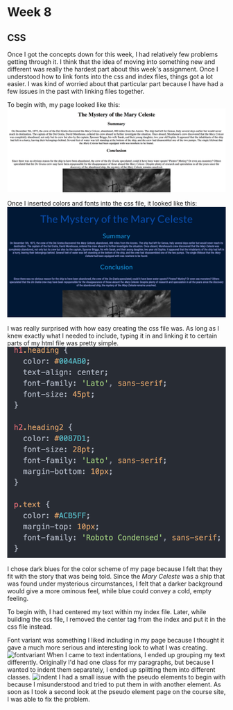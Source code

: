 # Week 8
## CSS
Once I got the concepts down for this week, I had relatively few problems getting through it.  I think that the idea of moving into something new and different was really the hardest part about this week's assignment. Once I understood how to link fonts into the css and index files, things got a lot easier.  I was kind of worried about that particular part because I have had a few issues in the past with linking files together.

To begin with, my page looked like this:
![screenshot](img/html.png)

Once I inserted colors and fonts into the css file, it looked like this:
![screenshot2](img/screenshot2.png)

I was really surprised with how easy creating the css file was.  As long as I knew exactly what I needed to include, typing it in and linking it to certain parts of my html file was pretty simple.
![code](img/code.png)

I chose dark blues for the color scheme of my page because I felt that they fit with the story that was being told.  Since the <i>Mary Celeste</i> was a ship that was found under mysterious circumstances, I felt that a darker background would give a more ominous feel, while blue could convey a cold, empty feeling.

To begin with, I had centered my text within my index file.  Later, while building the css file, I removed the center tag from the index and put it in the css file instead.

Font variant was something I liked including in my page because I thought it gave a much more serious and interesting look to what I was creating.
![fontvariant](fontvariant.png)
When I came to text indentations, I ended up grouping my text differently.  Originally I'd had one class for my paragraphs, but because I wanted to indent them separately, I ended up splitting them into different classes.
![indent](indent.png)
I had a small issue with the pseudo elements to begin with because I misunderstood and tried to put them in with another element.  As soon as I took a second look at the pseudo element page on the course site, I was able to fix the problem.
